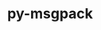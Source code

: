 ---
title: "py-msgpack"
layout: cache
categories: [package, develop-2023-09-03]
meta: {"versions": ["1.0.3", "1.0.5"], "compilers": ["gcc@=11.1.0", "oneapi@=2023.2.0"], "oss": ["ubuntu20.04"], "platforms": ["linux"], "targets": ["ppc64le", "x86_64", "x86_64_v3"], "stacks": ["e4s", "e4s-oneapi", "e4s-power", "root"], "num_specs": 4, "num_specs_by_stack": {"root": 4, "e4s-power": 1, "e4s-oneapi": 1, "e4s": 2}}
spec_details: [{"hash": "ngq5aawoxih5qa25tjz73a24vqulzxyk", "compiler": "gcc@=11.1.0", "versions": ["1.0.3"], "os": "ubuntu20.04", "platform": "linux", "target": "ppc64le", "variants": ["build_system=python_pip"], "stacks": ["root", "e4s-power"], "size": "-", "tarball": "https://binaries.spack.io/develop-2023-09-03/build_cache/linux-ubuntu20.04-ppc64le/gcc-11.1.0/py-msgpack-1.0.3/linux-ubuntu20.04-ppc64le-gcc-11.1.0-py-msgpack-1.0.3-ngq5aawoxih5qa25tjz73a24vqulzxyk.spack"}, {"hash": "geaf2p6tbdfpd6pjr2b53fkdgwppedpi", "compiler": "oneapi@=2023.2.0", "versions": ["1.0.3"], "os": "ubuntu20.04", "platform": "linux", "target": "x86_64", "variants": ["build_system=python_pip"], "stacks": ["e4s-oneapi", "root"], "size": "-", "tarball": "https://binaries.spack.io/develop-2023-09-03/build_cache/linux-ubuntu20.04-x86_64/oneapi-2023.2.0/py-msgpack-1.0.3/linux-ubuntu20.04-x86_64-oneapi-2023.2.0-py-msgpack-1.0.3-geaf2p6tbdfpd6pjr2b53fkdgwppedpi.spack"}, {"hash": "zql7gmhsabwi3onepzbyky7dr6rjksxw", "compiler": "gcc@=11.1.0", "versions": ["1.0.5"], "os": "ubuntu20.04", "platform": "linux", "target": "x86_64_v3", "variants": ["build_system=python_pip"], "stacks": ["root", "e4s"], "size": "-", "tarball": "https://binaries.spack.io/develop-2023-09-03/build_cache/linux-ubuntu20.04-x86_64_v3/gcc-11.1.0/py-msgpack-1.0.5/linux-ubuntu20.04-x86_64_v3-gcc-11.1.0-py-msgpack-1.0.5-zql7gmhsabwi3onepzbyky7dr6rjksxw.spack"}, {"hash": "dx2ai3ebyow3pjaoegfxtnjvamdlf6wq", "compiler": "gcc@=11.1.0", "versions": ["1.0.3"], "os": "ubuntu20.04", "platform": "linux", "target": "x86_64_v3", "variants": ["build_system=python_pip"], "stacks": ["root", "e4s"], "size": "-", "tarball": "https://binaries.spack.io/develop-2023-09-03/build_cache/linux-ubuntu20.04-x86_64_v3/gcc-11.1.0/py-msgpack-1.0.3/linux-ubuntu20.04-x86_64_v3-gcc-11.1.0-py-msgpack-1.0.3-dx2ai3ebyow3pjaoegfxtnjvamdlf6wq.spack"}]
---